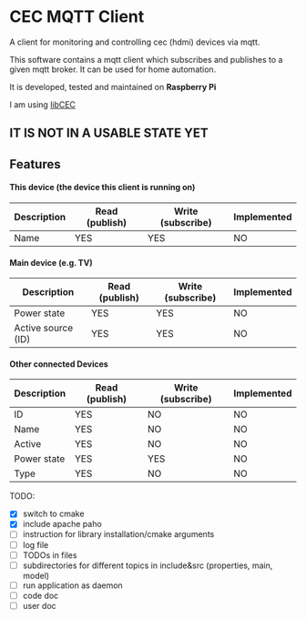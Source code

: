 # CEC MQTT Client

A client for monitoring and controlling cec (hdmi) devices via mqtt.

This software contains a mqtt client which subscribes and publishes to a given mqtt broker.
It can be used for home automation.

It is developed, tested and maintained on **Raspberry Pi**

I am using [libCEC](https://github.com/Pulse-Eight/libcec) 


## IT IS NOT IN A USABLE STATE YET

## Features



#### This device (the device this client is running on) 

Description | Read (publish) | Write (subscribe) | Implemented
------------|-------------|----------------|-------------------
Name | YES | YES | NO
 
 
 
#### Main device (e.g. TV) 


Description | Read (publish) | Write (subscribe) | Implemented
------------|-------------|----------------|-------------------
Power state | YES | YES | NO
Active source (ID) | YES | YES | NO


#### Other connected Devices

Description | Read (publish) | Write (subscribe) | Implemented
------------|-------------|----------------|-------------------
ID | YES | NO | NO
Name | YES | NO | NO
Active | YES | NO | NO
Power state | YES | YES | NO
Type | YES | NO | NO



TODO:
- [x] switch to cmake
- [x] include apache paho
- [ ] instruction for library installation/cmake arguments
- [ ] log file 
- [ ] TODOs in files
- [ ] subdirectories for different topics in include&src (properties, main, model)
- [ ] run application as daemon
- [ ] code doc
- [ ] user doc
